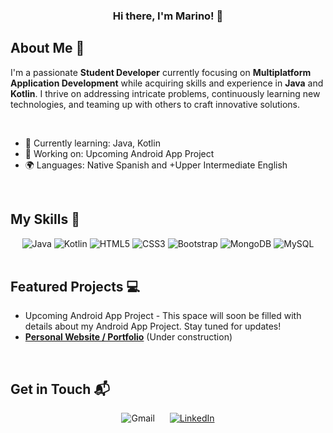 <div align="center">
  <h3>Hi there, I'm Marino! 👋</h3>
</div>



## About Me 🚀

I'm a passionate **Student Developer** currently focusing on **Multiplatform Application Development** while acquiring skills and experience in **Java** and **Kotlin**. I thrive on addressing intricate problems, continuously learning new technologies, and teaming up with others to craft innovative solutions.

<br>

- 🌱 Currently learning: Java, Kotlin
- 🔭 Working on: Upcoming Android App Project
- 🌍 Languages: Native Spanish and +Upper Intermediate English

<br>

## My Skills 🧠

<div align="center">
  <img src="https://img.shields.io/badge/Java-007396?style=for-the-badge&logo=java&logoColor=white" alt="Java" />
  <img src="https://img.shields.io/badge/Kotlin-B125EA?style=for-the-badge&logo=kotlin&logoColor=white" alt="Kotlin" />
  <img src="https://img.shields.io/badge/HTML5-E34F26?style=for-the-badge&logo=html5&logoColor=white" alt="HTML5" />
  <img src="https://img.shields.io/badge/CSS3-1572B6?style=for-the-badge&logo=css3&logoColor=white" alt="CSS3" />
  <img src="https://img.shields.io/badge/Bootstrap-563D7C?style=for-the-badge&logo=bootstrap&logoColor=white" alt="Bootstrap" />
  <img src="https://img.shields.io/badge/MongoDB-4EA94B?style=for-the-badge&logo=mongodb&logoColor=white" alt="MongoDB" />
  <img src="https://img.shields.io/badge/MySQL-005C84?style=for-the-badge&logo=mysql&logoColor=white" alt="MySQL" />
</div>

<br>

## Featured Projects 💻

- Upcoming Android App Project - This space will soon be filled with details about my Android App Project. Stay tuned for updates!
- **[Personal Website / Portfolio](https://shkprojects.github.io/portfolio/)** (Under construction)


<br>

## Get in Touch 📬

<div align="center">
    <img src="https://img.shields.io/badge/marinolb92@gmail.com-D14836?style=for-the-badge&logo=gmail&logoColor=white" alt="Gmail" style="margin: 0 10px;" />
    <a href="https://www.linkedin.com/in/marinolb/" target="_blank" rel="noopener noreferrer">
        <img src="https://img.shields.io/badge/LinkedIn-0077B5?style=for-the-badge&logo=linkedin&logoColor=white" alt="LinkedIn" style="margin: 0 10px;" />
    </a>
</div>
